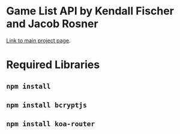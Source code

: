 # Game List API by Kendall Fischer and Jacob Rosner

[Link to main project page](https://github.com/Jacros6/cs470project).

# Required Libraries

## `npm install`
## `npm install bcryptjs`
## `npm install koa-router`
